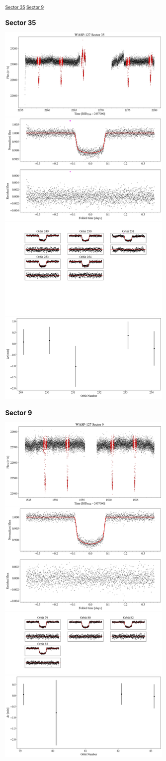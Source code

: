 [Sector 35](#sector35)
[Sector 9](#sector9)

<a name = "sector35"></a>
## Sector 35
![alt text](/tt/WASP-127_Sector_35/WASP-127_Sector_35_a_TimeSeries.png)
![alt text](/tt/WASP-127_Sector_35/WASP-127_Sector_35_b_FoldedLightCurve.png)
![alt text](/tt/WASP-127_Sector_35/WASP-127_Sector_35_b_IndividualTransitsWithFit.png)
![alt text](/tt/WASP-127_Sector_35/WASP-127_Sector_35_c_TimingResiduals.png)

<a name = "sector9"></a>
## Sector 9
![alt text](/tt/WASP-127_Sector_9/WASP-127_Sector_9_a_TimeSeries.png)
![alt text](/tt/WASP-127_Sector_9/WASP-127_Sector_9_b_FoldedLightCurve.png)
![alt text](/tt/WASP-127_Sector_9/WASP-127_Sector_9_b_IndividualTransitsWithFit.png)
![alt text](/tt/WASP-127_Sector_9/WASP-127_Sector_9_c_TimingResiduals.png)


